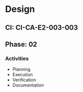 # Design

## CI: CI-CA-E2-003-003
## Phase: 02

### Activities
- Planning
- Execution
- Verification
- Documentation
